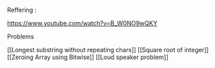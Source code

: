 

Reffering :

https://www.youtube.com/watch?v=B_W0NO9wQKY


Problems

[[Longest substring without repeating chars]]
[[Square root of integer]]
[[Zeroing Array using Bitwise]]
[[Loud speaker problem]]







